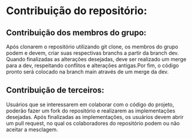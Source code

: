 # Contribuição do repositório:

## Contribuição dos membros do grupo:
Após clonarem o repositório utilizando git clone, os membros do grupo podem e devem, criar suas respectivas branchs a partir da branch dev. Quando finalizadas as alterações desejadas, deve ser realizado um merge para a dev, respeitando conflitos e alterações antigas.Por fim, o código pronto será colocado na branch main através de um merge da dev.

## Contribuição de terceiros: 
Usuários que se interessarem em colaborar com o código do projeto, poderão fazer um fork do repositório e realizarem as implementações desejadas. Após finalizadas as implementações, os usuários devem abrir um pull request, no qual os colaboradores do repositório podem ou não aceitar a mesclagem.
